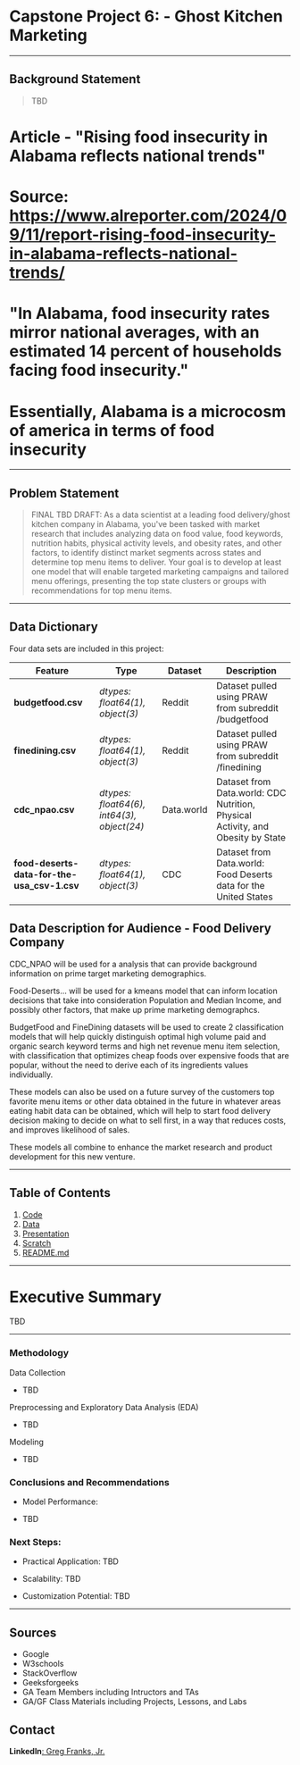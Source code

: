 # Capstone Project 6: - Ghost Kitchen Marketing

---

## Background Statement
>TBD
# Article - "Rising food insecurity in Alabama reflects national trends"
# Source: https://www.alreporter.com/2024/09/11/report-rising-food-insecurity-in-alabama-reflects-national-trends/
# "In Alabama, food insecurity rates mirror national averages, with an estimated 14 percent of households facing food insecurity."
# Essentially, Alabama is a microcosm of america in terms of food insecurity
---

## Problem Statement
>FINAL TBD
>DRAFT: As a data scientist at a leading food delivery/ghost kitchen company in Alabama, you've been tasked with market research that includes analyzing data on food value, food keywords, nutrition habits, physical activity levels, and obesity rates, and other factors, to identify distinct market segments across states and determine top menu items to deliver. Your goal is to develop at least one model that will enable targeted marketing campaigns and tailored menu offerings, presenting the top state clusters or groups with recommendations for top menu items.

---

## Data Dictionary

Four data sets are included in this project:

|Feature|Type|Dataset|Description|
|---|---|---|---|
|**budgetfood.csv**|*dtypes: float64(1), object(3)*|Reddit|Dataset pulled using PRAW from subreddit /budgetfood|
|**finedining.csv**|*dtypes: float64(1), object(3)*|Reddit|Dataset pulled using PRAW from subreddit /finedining|
|**cdc_npao.csv**|*dtypes: float64(6), int64(3), object(24)*|Data.world|Dataset from Data.world: CDC Nutrition, Physical Activity, and Obesity by State|
|**food-deserts-data-for-the-usa_csv-1.csv**|*dtypes: float64(1), object(3)*|CDC|Dataset from Data.world: Food Deserts data for the United States|

## Data Description for Audience - Food Delivery Company

CDC_NPAO will be used for a analysis that can provide background information on prime target marketing demographics.

Food-Deserts... will be used for a kmeans model that can inform location decisions that take into consideration Population and Median Income, and possibly other factors, that make up prime marketing demographcs.

BudgetFood and FineDining datasets will be used to create 2 classification models that will help quickly distinguish optimal high volume paid and organic search keyword terms and high net revenue menu item selection, with classification that optimizes cheap foods over expensive foods that are popular, without the need to derive each of its ingredients values individually.  

These models can also be used on a future survey of the customers top favorite menu items or other data obtained in the future in whatever areas eating habit data can be obtained, which will help to start food delivery decision making to decide on what to sell first, in a way that reduces costs, and improves likelihood of sales.

These models all combine to enhance the market research and product development for this new venture.

---

## Table of Contents
1. [Code](#code)
2. [Data](#data)
3. [Presentation](#presentation)
4. [Scratch](#scratch)
5. [README.md](#readme)
   
---

# Executive Summary

TBD

---

### Methodology

Data Collection
- TBD

Preprocessing and Exploratory Data Analysis (EDA)
- TBD

Modeling
- TBD

### Conclusions and Recommendations

- Model Performance: 

- TBD

### **Next Steps:**

- Practical Application: TBD

- Scalability: TBD

- Customization Potential: TBD
  
---

## Sources

* Google
* W3schools
* StackOverflow
* Geeksforgeeks
* GA Team Members including Intructors and TAs
* GA/GF Class Materials including Projects, Lessons, and Labs

## Contact
**LinkedIn**[: Greg Franks, Jr.](https://www.linkedin.com/in/gregoryfranksjriii/)




